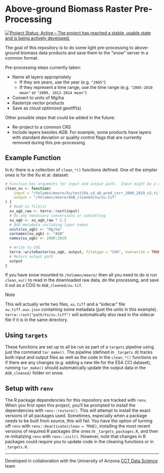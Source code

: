 

# Above-ground Biomass Raster Pre-Processing

<!-- badges: start -->

[![Project Status: Active – The project has reached a stable, usable
state and is being actively
developed.](https://www.repostatus.org/badges/latest/active.svg)](https://www.repostatus.org/#active)

<!-- badges: end -->

The goal of this repository is to do some light pre-processing to
above-ground biomass data products and save them to the “snow” server in
a common format.

Pre-processing steps currently taken:

- Name all layers appropriately
  - If they are years, use the year (e.g. `"2005"`)
  - If they represent a time range, use the time range
    (e.g. `"2005-2010 mean"` or `"2009, 2012-2014 mean"`)
- Convert to units of Mg/ha
- Rasterize vector products
- Save as cloud optimized geotiff(s)

Other possible steps that could be added in the future:

- Re-project to a common CRS
- Include layers besides AGB. For example, some products have layers
  with standard deviation or quality control flags that are currently
  removed during this pre-processing.

## Example Function

In `R/` there is a collection of `clean_*()` functions defined. One of
the simpler ones is for the Xu et al. dataset:

``` r
# Function has arguments for input and output path.  Input might be a directory in the case of multiple tiles
clean_xu <- function(
    input = "/Volumes/moore/Xu/test10a_cd_ab_pred_corr_2000_2019_v2.tif", 
    output = "/Volumes/moore/AGB_cleaned/xu/xu.tif"
) {
  # Read in file(s)
  xu_agb_raw <- terra::rast(input) 
  # Do any necessary conversions or subsetting
  xu_agb <- xu_agb_raw * 2.2 
  # Add metadata including layer names
  units(xu_agb) <- "Mg/ha"
  varnames(xu_agb) <- "AGB"
  names(xu_agb) <- 2000:2019
  
  # Write to COG
  terra::writeRaster(xu_agb, output, filetype = "COG", overwrite = TRUE)
  # Return output path
  output
}
```

If you have snow mounted to `/Volumes/moore/` then all you need to do is
run `clean_xu()` to read in the downloaded raw data, do the processing,
and save it out as a COG to `AGB_cleaned/xu.tif`.

> [!NOTE]
>
> This will actually write two files, `xu.tiff` and a “sidecar” file
> `xu.tiff.aux.json` containing some metadata (just the units in this
> example). `terra::rast("path/to/xu.tiff")` will automatically also
> read in the sidecar file if it is in the same directory.

## Using `targets`

These functions are set up to all be run as part of a `targets` pipeline
using just the command `tar_make()`. The pipeline (defined in
`_targets.R`) tracks both input and output files as well as the code in
the `clean_*()` functions so if there are any changes (e.g. adding a new
tile for the ESA CCI dataset), running `tar_make()` should automatically
update the output data in the `AGB_cleaned/` folder on snow.

## Setup with `renv`

The R package dependencies for this repository are tracked with `renv`.
When you first open this project, you’ll be prompted to install the
dependencies with `renv::restore()`. This will attempt to install the
exact versions of all packages used. Sometimes, especially when a
package needs to be built from source, this will fail. You have the
option of turning off `renv` with `renv::deactivate(clean = TRUE)`,
installing the most recent versions of required R packages (the ones in
`_targets_packages.R`, and then re-initializing `renv` with
`renv::init()`. However, note that changes in R packages could require
you to update code in the cleaning functions or in `_targets.R`.

------------------------------------------------------------------------

Developed in collaboration with the University of Arizona [CCT Data
Science](https://datascience.cct.arizona.edu/) team
